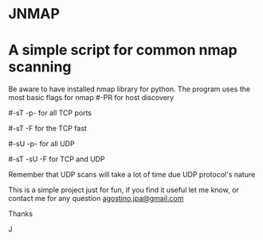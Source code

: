 # JNMAP
A simple script for common nmap scanning
=============

Be aware to have installed nmap library for python. The program uses the most basic flags for nmap
#-PR for host discovery

#-sT -p- for all TCP ports

#-sT -F for the TCP fast

#-sU -p- for all UDP

#-sT -sU -F for TCP and UDP

Remember that UDP scans will take a lot of time due UDP protocol's nature

This is a simple project just for fun, if you find it useful let me know, or contact me for any question
agostino.jpa@gmail.com

Thanks

J
